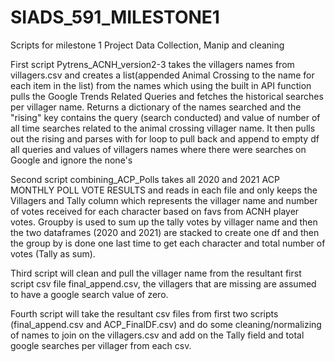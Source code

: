 # SIADS_591_MILESTONE1
 Scripts for milestone 1 Project Data Collection, Manip and cleaning
 
First script Pytrens_ACNH_version2-3 takes the villagers names from villagers.csv and creates a list(appended Animal Crossing to the name for each item in the list) from the names which using the built in API function pulls the Google Trends Related Queries and fetches the historical searches per villager name.  Returns a dictionary of the names searched and the "rising" key contains the query (search conducted) and value of number of all time searches related to the animal crossing villager name.  It then pulls out the rising and parses with for loop to pull back and append to empty df all queries and values of villagers names where there were searches on Google and ignore the none's

Second script combining_ACP_Polls takes all 2020 and 2021 ACP MONTHLY POLL VOTE RESULTS and reads in each file and only keeps the Villagers and Tally column which represents the villager name and number of votes received for each character based on favs from ACNH player votes.  Groupby is used to sum up the tally votes by villager name and then the two dataframes (2020 and 2021) are stacked to create one df and then the group by is done one last time to get each character and total number of votes (Tally as sum).  

Third script will clean and pull the villager name from the resultant first script csv file final_append.csv, the villagers that are missing are assumed to have a google search value of zero.

Fourth script will take the resultant csv files from first two scripts (final_append.csv and ACP_FinalDF.csv) and do some cleaning/normalizing of names to join on the villagers.csv and add on the Tally field and total google searches per villager from each csv.

